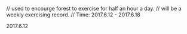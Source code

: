 // used to encourge forest to exercise for half an hour a day.
// will be a weekly exercising record.
// Time: 2017.6.12 - 2017.6.18

2017.6.12 
